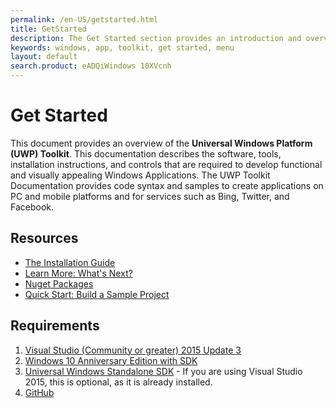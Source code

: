 ```yaml
---
permalink: /en-US/getstarted.html
title: GetStarted
description: The Get Started section provides an introduction and overview of the UwP Toolkit and its documentation
keywords: windows, app, toolkit, get started, menu
layout: default
search.product: eADQiWindows 10XVcnh
---
```


# Get Started  
This document provides an overview of the **Universal Windows Platform (UWP) Toolkit**. This documentation describes the software, tools, installation instructions, and controls that are required to develop functional and visually appealing Windows Applications. The UWP Toolkit Documentation provides code syntax and samples to create applications on PC and mobile platforms and for services such as Bing, Twitter, and Facebook. 

## Resources 
- [The Installation Guide](https://github.com/Microsoft/UWPCommunityToolkit-docs/blob/master/en-us/uwp-community-toolkit/get-started/installguide.md)
- [Learn More: What's Next?](https://github.com/Microsoft/UWPCommunityToolkit-docs/blob/master/en-us/uwp-community-toolkit/get-started/learn-more.mdd) 
- [Nuget Packages](https://github.com/Microsoft/UWPCommunityToolkit-docs/blob/master/en-us/uwp-community-toolkit/get-started/nugetpackages.md)
- [Quick Start: Build a Sample Project](https://github.com/Microsoft/UWPCommunityToolkit-docs/blob/master/en-us/uwp-community-toolkit/get-started/quickstart.md) 

## Requirements
1. [Visual Studio (Community or greater) 2015 Update 3](https://developer.microsoft.com/en-us/windows/downloads)
2. [Windows 10 Anniversary Edition with SDK](https://developer.microsoft.com/en-US/windows/downloads/) 
3. [Universal Windows Standalone SDK](https://developer.microsoft.com/en-us/windows/downloads/windows-10-sdk) - If you are using Visual Studio 2015, this is optional, as it is already installed. 
4. [GitHub](https://github.com/Microsoft/UWPCommunityToolkit-docs)  
